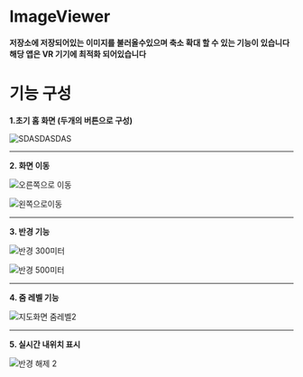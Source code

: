 # ImageViewer
**저장소에 저장되어있는 이미지를 불러올수있으며 축소 확대 할 수 있는 기능이 있습니다**  
**해당 앱은 VR 기기에 최적화 되어있습니다**  

# 기능 구성
**1.초기 홈 화면 (두개의 버튼으로 구성)**  

![SDASDASDAS](https://user-images.githubusercontent.com/98893006/183958920-3d84e62f-af7e-45d2-8dc6-27dfa42492d8.png)  

----------

**2. 화면 이동**   

![오른쪽으로 이동](https://user-images.githubusercontent.com/98893006/183954706-f7c29e9f-0260-4d7f-b7f6-dabe57c3c3be.png)  

![왼쪽으로이동](https://user-images.githubusercontent.com/98893006/183954716-f3327706-4b02-4a7b-b1ca-92ef48c1479d.png)  

----------
  
**3. 반경 기능**  

![반경 300미터](https://user-images.githubusercontent.com/98893006/183955247-5513365c-252b-4da3-b7f8-2f2362b2120f.png)  

![반경 500미터](https://user-images.githubusercontent.com/98893006/183955265-284c2166-1f5c-4089-9686-5b32cd57c280.png)
  
-----------

**4. 줌 레벨 기능**  

![지도화면 줌레벨2](https://user-images.githubusercontent.com/98893006/183956098-6778c90a-87ff-481a-8a57-abea57cef7d0.png)
  
-----------

**5. 실시간 내위치 표시**    

![반경 해제 2](https://user-images.githubusercontent.com/98893006/183956512-21f575ca-96e7-4f72-b2e6-d0bd3139cbc6.png)


